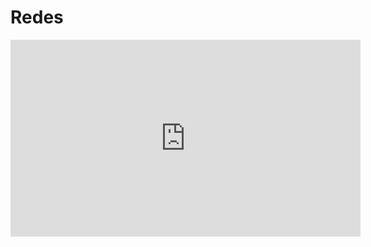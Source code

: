 # Redes

<iframe 
    width="560" 
    height="315" 
    src="https://www.youtube.com/embed/scTiCjP_hdo" 
    title="YouTube video player" 
    frameborder="0" 
    allow="accelerometer; autoplay; clipboard-write; encrypted-media; gyroscope; picture-in-picture; web-share" 
    allowfullscreen>
</iframe>

